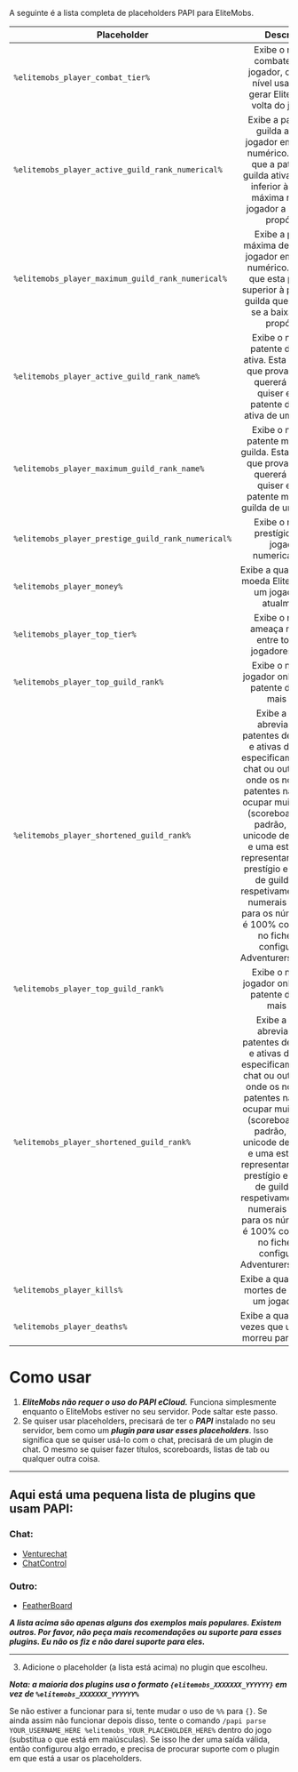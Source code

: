 A seguinte é a lista completa de placeholders PAPI para EliteMobs.

| Placeholder | Descrição |
|-------------|:-----------:|
| `%elitemobs_player_combat_tier%`         |     Exibe o nível de combate de um jogador, ou seja, o nível usado para gerar Elite Mobs à volta do jogador.     |
| `%elitemobs_player_active_guild_rank_numerical%`         |     Exibe a patente de guilda ativa do jogador em formato numérico. Atenção que a patente de guilda ativa pode ser inferior à patente máxima real se o jogador a baixar de propósito.     |
| `%elitemobs_player_maximum_guild_rank_numerical%`         |     Exibe a patente máxima de guilda do jogador em formato numérico. Atenção que esta pode ser superior à patente de guilda que têm ativa se a baixaram de propósito.     |
| `%elitemobs_player_active_guild_rank_name%`         |     Exibe o nome da patente de guilda ativa. Esta é a opção que provavelmente quererá usar se quiser exibir a patente de guilda ativa de um jogador.     |
| `%elitemobs_player_maximum_guild_rank_name%`         |     Exibe o nome da patente máxima de guilda. Esta é a opção que provavelmente quererá usar se quiser exibir a patente máxima de guilda de um jogador.     |
| `%elitemobs_player_prestige_guild_rank_numerical%`         |     Exibe o nível de prestígio de um jogador, numericamente.     |
| `%elitemobs_player_money%`         |     Exibe a quantidade de moeda EliteMobs que um jogador tem atualmente.     |
| `%elitemobs_player_top_tier%`         |     Exibe o nível de ameaça mais alto entre todos os jogadores online.     |
| `%elitemobs_player_top_guild_rank%`         |     Exibe o nome do jogador online com a patente de guilda mais alta.     |
| `%elitemobs_player_shortened_guild_rank%`         |     Exibe a versão abreviada das patentes de prestígio e ativas de guilda, especificamente para chat ou outros locais onde os nomes das patentes não podem ocupar muito espaço (scoreboards). Por padrão, usa um unicode de flor de lis e uma estrela para representar o nível de prestígio e a patente de guilda ativa, respetivamente, e usa numerais romanos para os números. Isto é 100% configurável no ficheiro de configuração AdventurersGuild.yml.     |
| `%elitemobs_player_top_guild_rank%`         |     Exibe o nome do jogador online com a patente de guilda mais alta.     |
| `%elitemobs_player_shortened_guild_rank%`         |     Exibe a versão abreviada das patentes de prestígio e ativas de guilda, especificamente para chat ou outros locais onde os nomes das patentes não podem ocupar muito espaço (scoreboards). Por padrão, usa um unicode de flor de lis e uma estrela para representar o nível de prestígio e a patente de guilda ativa, respetivamente, e usa numerais romanos para os números. Isto é 100% configurável no ficheiro de configuração AdventurersGuild.yml.     |
| `%elitemobs_player_kills%`         |     Exibe a quantidade de mortes de Elites que um jogador tem.     |
| `%elitemobs_player_deaths%`         |     Exibe a quantidade de vezes que um jogador morreu para um elite.     |

# Como usar

1) ***EliteMobs não requer o uso do PAPI eCloud.*** Funciona simplesmente enquanto o EliteMobs estiver no seu servidor. Pode saltar este passo.
2) Se quiser usar placeholders, precisará de ter o ***PAPI*** instalado no seu servidor, bem como um ***plugin para usar esses placeholders***. Isso significa que se quiser usá-lo com o chat, precisará de um plugin de chat. O mesmo se quiser fazer títulos, scoreboards, listas de tab ou qualquer outra coisa.

-----

## Aqui está uma pequena lista de plugins que usam PAPI:
### Chat:
- [Venturechat](https://www.spigotmc.org/resources/venturechat.771/)
- [ChatControl](https://www.spigotmc.org/resources/chatcontrol%E2%84%A2-the-ultimate-chat-plugin-500-000-downloads-1-2-5-1-16-4.271/)
### Outro:
- [FeatherBoard](https://www.spigotmc.org/resources/featherboard.2691/)

***A lista acima são apenas alguns dos exemplos mais populares. Existem outros. Por favor, não peça mais recomendações ou suporte para esses plugins. Eu não os fiz e não darei suporte para eles.***

-----

3) Adicione o placeholder (a lista está acima) no plugin que escolheu.

***Nota: a maioria dos plugins usa o formato `{elitemobs_XXXXXXX_YYYYYY}` em vez de `%elitemobs_XXXXXXX_YYYYYY%`***

Se não estiver a funcionar para si, tente mudar o uso de `%%` para `{}`. Se ainda assim não funcionar depois disso, tente o comando `/papi parse YOUR_USERNAME_HERE %elitemobs_YOUR_PLACEHOLDER_HERE%` dentro do jogo (substitua o que está em maiúsculas). Se isso lhe der uma saída válida, então configurou algo errado, e precisa de procurar suporte com o plugin em que está a usar os placeholders.